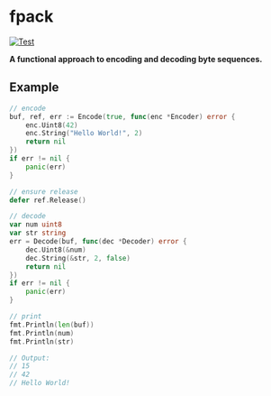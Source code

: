 # fpack

[![Test](https://github.com/256dpi/fpack/actions/workflows/test.yml/badge.svg)](https://github.com/256dpi/fpack/actions/workflows/test.yml)

**A functional approach to encoding and decoding byte sequences.**

## Example

```go
// encode
buf, ref, err := Encode(true, func(enc *Encoder) error {
    enc.Uint8(42)
    enc.String("Hello World!", 2)
    return nil
})
if err != nil {
    panic(err)
}

// ensure release
defer ref.Release()

// decode
var num uint8
var str string
err = Decode(buf, func(dec *Decoder) error {
    dec.Uint8(&num)
    dec.String(&str, 2, false)
    return nil
})
if err != nil {
    panic(err)
}

// print
fmt.Println(len(buf))
fmt.Println(num)
fmt.Println(str)

// Output:
// 15
// 42
// Hello World!
```
